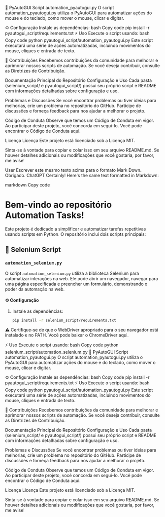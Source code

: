 🚀 PyAutoGUI Script
automation_pyautogui.py
O script automation_pyautogui.py utiliza o PyAutoGUI para automatizar ações do mouse e do teclado, como mover o mouse, clicar e digitar.

⚙️ Configuração
Instale as dependências:
bash
Copy code
pip install -r pyautogui_script/requirements.txt
⚡️ Uso
Execute o script usando:
bash
Copy code
python pyautogui_script/automation_pyautogui.py
Este script executará uma série de ações automatizadas, incluindo movimentos do mouse, cliques e entrada de texto.

🚨 Contribuições
Recebemos contribuições da comunidade para melhorar e aprimorar nossos scripts de automação. Se você deseja contribuir, consulte as Diretrizes de Contribuição.

Documentação Principal do Repositório
Configuração e Uso
Cada pasta (selenium_script/ e pyautogui_script/) possui seu próprio script e README com informações detalhadas sobre configuração e uso.

Problemas e Discussões
Se você encontrar problemas ou tiver ideias para melhorias, crie um problema no repositório do GitHub. Participe de discussões e forneça feedback para nos ajudar a melhorar o projeto.

Código de Conduta
Observe que temos um Código de Conduta em vigor. Ao participar deste projeto, você concorda em segui-lo. Você pode encontrar o Código de Conduta aqui.

Licença
Licença
Este projeto está licenciado sob a Licença MIT.

Sinta-se à vontade para copiar e colar isso em seu arquivo README.md. Se houver detalhes adicionais ou modificações que você gostaria, por favor, me avise!

User
Escrever este mesmo texto acima para o formato Mark Down.
Obrigado. 
ChatGPT
Certainly! Here's the same text formatted in Markdown:

markdown
Copy code
# Bem-vindo ao repositório Automation Tasks!

Este projeto é dedicado a simplificar e automatizar tarefas repetitivas usando scripts em Python. O repositório inclui dois scripts principais:

## 🚀 Selenium Script

### `automation_selenium.py`

O script `automation_selenium.py` utiliza a biblioteca Selenium para automatizar interações na web. Ele pode abrir um navegador, navegar para uma página especificada e preencher um formulário, demonstrando o poder da automação na web.

#### ⚙️ Configuração

1. Instale as dependências:

   ```bash
   pip install -r selenium_script/requirements.txt
⚠️ Certifique-se de que o WebDriver apropriado para o seu navegador está instalado e no PATH. Você pode baixar o ChromeDriver aqui.

⚡️ Uso
Execute o script usando:
bash
Copy code
python selenium_script/automation_selenium.py
🚀 PyAutoGUI Script
automation_pyautogui.py
O script automation_pyautogui.py utiliza o PyAutoGUI para automatizar ações do mouse e do teclado, como mover o mouse, clicar e digitar.

⚙️ Configuração
Instale as dependências:
bash
Copy code
pip install -r pyautogui_script/requirements.txt
⚡️ Uso
Execute o script usando:
bash
Copy code
python pyautogui_script/automation_pyautogui.py
Este script executará uma série de ações automatizadas, incluindo movimentos do mouse, cliques e entrada de texto.

🚨 Contribuições
Recebemos contribuições da comunidade para melhorar e aprimorar nossos scripts de automação. Se você deseja contribuir, consulte as Diretrizes de Contribuição.

Documentação Principal do Repositório
Configuração e Uso
Cada pasta (selenium_script/ e pyautogui_script/) possui seu próprio script e README com informações detalhadas sobre configuração e uso.

Problemas e Discussões
Se você encontrar problemas ou tiver ideias para melhorias, crie um problema no repositório do GitHub. Participe de discussões e forneça feedback para nos ajudar a melhorar o projeto.

Código de Conduta
Observe que temos um Código de Conduta em vigor. Ao participar deste projeto, você concorda em segui-lo. Você pode encontrar o Código de Conduta aqui.

Licença
Licença
Este projeto está licenciado sob a Licença MIT.

Sinta-se à vontade para copiar e colar isso em seu arquivo README.md. Se houver detalhes adicionais ou modificações que você gostaria, por favor, me avise!
